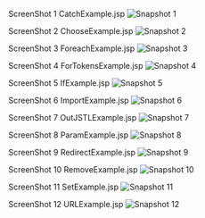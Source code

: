 ScreenShot 1 CatchExample.jsp
![Snapshot 1](https://cloud.githubusercontent.com/assets/16992391/14084209/51600620-f537-11e5-9b99-b51323ad8d92.JPG)

ScreenShot 2 ChooseExample.jsp
![Snapshot 2](https://cloud.githubusercontent.com/assets/16992391/14084224/6017e5c0-f537-11e5-800b-ac25bc4a7c3c.JPG)

ScreenShot 3 ForeachExample.jsp
![Snapshot 3](https://cloud.githubusercontent.com/assets/16992391/14084243/7098989a-f537-11e5-93e3-364a4668060d.JPG)

ScreenShot 4 ForTokensExample.jsp
![Snapshot 4](https://cloud.githubusercontent.com/assets/16992391/14084250/8116479e-f537-11e5-8844-f800503adcab.JPG)

ScreenShot 5 IfExample.jsp
![Snapshot 5](https://cloud.githubusercontent.com/assets/16992391/14084271/92d1d3d6-f537-11e5-9934-174900f8e2c3.JPG)

ScreenShot 6 ImportExample.jsp
![Snapshot 6](https://cloud.githubusercontent.com/assets/16992391/14084317/c54deeda-f537-11e5-9029-bbc79f49ae44.JPG)

ScreenShot 7 OutJSTLExample.jsp
![Snapshot 7](https://cloud.githubusercontent.com/assets/16992391/14084326/d78a52e6-f537-11e5-8dd3-e557f242db06.JPG)

ScreenShot 8 ParamExample.jsp
![Snapshot 8](https://cloud.githubusercontent.com/assets/16992391/14084339/ee2ce7b6-f537-11e5-9285-70a956816f5a.JPG)

ScreenShot 9 RedirectExample.jsp
![Snapshot 9](https://cloud.githubusercontent.com/assets/16992391/14084361/003752fc-f538-11e5-8c5f-afc69cbba5b3.JPG)

ScreenShot 10 RemoveExample.jsp
![Snapshot 10](https://cloud.githubusercontent.com/assets/16992391/14084379/1319fa14-f538-11e5-9b18-a382d714aa46.JPG)

ScreenShot 11 SetExample.jsp
![Snapshot 11](https://cloud.githubusercontent.com/assets/16992391/14084388/249faedc-f538-11e5-88ec-d7d46b272c53.JPG)

ScreenShot 12 URLExample.jsp
![Snapshot 12](https://cloud.githubusercontent.com/assets/16992391/14084407/35c9ecd6-f538-11e5-88db-8aa13915a639.JPG)